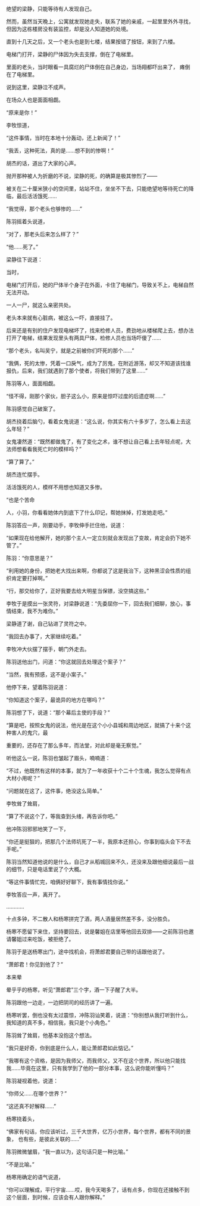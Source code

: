 绝望的梁静，只能等待有人发现自己。

然而，虽然当天晚上，公寓就发现她走失，联系了她的亲戚，一起里里外外寻找，但因为这栋楼房没有装监控，却是没人知道她的处境。

直到十几天之后，又一个老头也是到七楼，结果按错了按钮，来到了六楼。

电梯门打开，梁静的尸体因为失去支撑，倒在了电梯里。

里面的老头，当时眼看一具腐烂的尸体倒在自己身边，当场翔都吓出来了， 瘫倒在了电梯里。

说到这里，梁静泣不成声。

在场众人也是面面相觑。

“原来是你！”

李牧惊道，

“这件事情，当时在本地十分轰动，还上新闻了！”

“我丢，这种死法，真的是……想不到的惨啊！”

胡杰的话，道出了大家的心声。

抛开那种被人为折磨的不说，梁静的死，的确算是极其惨烈了——

被关在二十厘米狭小的空间里，站站不住，坐坐不下去，只能绝望地等待死亡的降临，最后活活饿死……

“我觉得，那个老头也够惨的……”

陈羽摇着头说道，

“对了，那老头后来怎么样了？”

“他……死了。”

梁静往下说道：

当时，

电梯门打开后，她的尸体半个身子在外面，卡住了电梯门，导致关不上，电梯自然无法开动。

一人一尸，就这么亲密共处。

老头本来就有心脏病，被这么一吓，直接挂了。

后来还是有别的住户发现电梯坏了，找来检修人员，费劲地从楼梯爬上去，想办法打开了电梯，结果发现里头有两具尸体，检修人员也当场吓傻了……

“那个老头，名叫吴宁，就是之前被你们吓死的那个……”

“我俩，死的太惨，凭着一口戾气，成为了厉鬼，在附近游荡，却又不知道该找谁报仇，后来，我们就遇到了那个使者，将我们带到了这里……”

陈羽等人，面面相觑。

“怪不得，刚那个家伙，胆子这么小，原来是惊吓过度的后遗症啊……”

陈羽感觉自己破案了。

胡杰挠着后脑勺，看着女鬼说道：“这么说，你其实有六十多岁了，怎么看上去这么年轻？”

女鬼凄然道：“既然都做鬼了，有了变化之术，谁不想让自己看上去年轻点呢，大法师想看看我死亡时的模样吗？”

“算了算了。”

胡杰连忙摆手。

活活饿死的人，模样不用想也知道又多惨。

“也是个苦命

人，小羽，你看看她体内到底下了什么印记，帮她抹掉，打发她走吧。”

陈羽答应一声，刚要动手，李牧伸手拦住他，说道：

“如果现在给他解开，她的那个主人一定立刻就会发现出了变故，肯定会扔下她不管了。”

陈羽：“你意思是？”

“利用她的身份，把她老大找出来啊，你都说了这是我治下，这种黑涩会性质的组织肯定要打掉啊。”

“行，那交给你了，正好我要去给大明星当保镖，没空搞这些。”

李牧于是摸出一张灵符，对梁静说道：“先委屈你一下，回去我们细聊，放心，事情结束，我不为难你。”

梁静道了谢，自己钻进了灵符之中。

“我回去办事了，大家继续吃着。”

李牧冲大伙摆了摆手，朝门外走去。

陈羽送他出门，问道：“你这就回去处理这个案子？”

“当然，我有预感，这不是小案子。”

他停下来，望着陈羽说道：

“你知道这个案子，最诡异的地方在哪吗？”

陈羽想了下，说道：“那个幕后主使的手段？”

“算是吧，按照女鬼的说法，他光是在这个小小县城和周边地区，就搞了十来个这种害人的鬼穴，最

重要的，还存在了那么多年，而法堂，对此却是毫无察觉。”

听他这么一说，陈羽也皱起了眉头，喃喃道：

“不过，他既然有这样的本事，就为了一年收获十个二十个生魂，我怎么觉得有点大材小用呢？”

“问题就在这了，这件事，绝没这么简单。”

李牧耸了耸肩，

“算了不说这个了，等我查到头绪，再告诉你吧。”

他冲陈羽邪邪地笑了一下，

“你还是挺狠的，把那几个法师坑死了一半，我原本还担心，你事到临头会下不去手呢。”

陈羽当然知道他说的是什么，自己才从稻城回来不久，还没来及跟他细说最后一战的细节，只是电话里说了个大概。

“等这件事情忙完，咱俩好好聊下，我有事情找你说。”

李牧答应一声，离开了。

…………

十点多钟，不二散人和杨寒拼完了酒，两人酒量居然差不多，没分胜负。

杨寒不愿留下来住，坚持要回去，说是馨姐在店里等他回去双排——之前陈羽也邀请馨姐过来吃饭，被拒绝了。

陈羽于是送杨寒出门，途中找机会，将萧郎君要自己带的话跟他说了。

“萧郎君！你见到他了？”

本来晕

晕乎乎的杨寒，听见“萧郎君”三个字，酒一下子醒了大半。

陈羽跟他一边走，一边把阴司的经历讲了一遍。

杨寒听罢，倒也没有太过震惊，冲陈羽讪笑着，说道：“你别想从我打听到什么，我知道的真不多，相信我，我只是个小角色。”

陈羽耸了耸肩，他基本没抱这个想法。

“我只是好奇，你到底是什么人，能让萧郎君如此惦记。”

“我哪有这个资格，是因为我师父，而我师父，又不在这个世界，所以他只能找我……毕竟在这里，只有我学到了他的一部分本事，这么说你能听懂吗？”

陈羽凝视着他，说道：

“你师父……在哪个世界？”

“这还真不好解释……”

杨寒挠着头，

“佛家有句话，你应该听过，三千大世界，亿万小世界，每个世界，都有不同的景象， 也有些，是彼此关联的……”

陈羽微微皱眉，“我一直以为，这句话只是一种比喻。”

“不是比喻。”

杨寒用确定的语气说道，

“你可以理解成，平行宇宙……哎，我今天喝多了，话有点多，你现在还接触不到这个层面，到时候，应该会有人跟你解释。”
